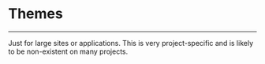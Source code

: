 # Themes

----------

Just for large sites or applications. This is very project-specific and is likely to be non-existent on many projects.